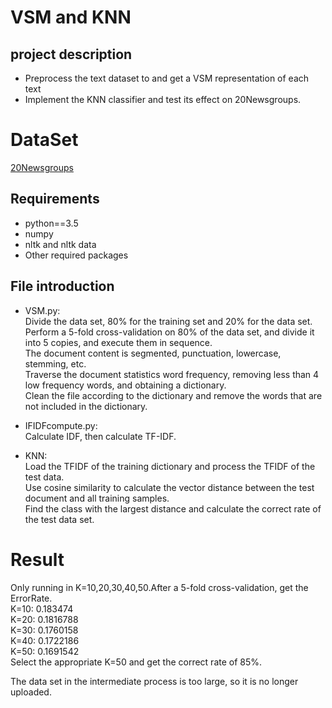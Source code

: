VSM and KNN
===========
project description
--------------------
* Preprocess the text dataset to and get a VSM representation of each text<br>
* Implement the KNN classifier and test its effect on 20Newsgroups.

DataSet
=======
[20Newsgroups](http://qwone.com/~jason/20Newsgroups/)

Requirements
---------------

* python==3.5<br>
* numpy<br>
* nltk and nltk data<br>
* Other required packages

File introduction
-------------------
* VSM.py:<br>
Divide the data set, 80% for the training set and 20% for the data set. <br>
Perform a 5-fold cross-validation on 80% of the data set, and divide it into 5 copies, and execute them in sequence.<br>
The document content is segmented, punctuation, lowercase, stemming, etc.<br>
Traverse the document statistics word frequency, removing less than 4 low frequency words, and obtaining a dictionary.<br>
Clean the file according to the dictionary and remove the words that are not included in the dictionary.<br>

* IFIDFcompute.py:<br>
Calculate IDF, then calculate TF-IDF.<br>

* KNN:<br>
Load the TFIDF of the training dictionary and process the TFIDF of the test data.<br>
Use cosine similarity to calculate the vector distance between the test document and all training samples.<br>
Find the class with the largest distance and calculate the correct rate of the test data set.<br>

Result
======
Only running in K=10,20,30,40,50.After a 5-fold cross-validation, get the ErrorRate.<br>
K=10: 0.183474<br>
K=20: 0.1816788<br>
K=30: 0.1760158<br>
K=40: 0.1722186<br>
K=50: 0.1691542<br>
Select the appropriate K=50 and get the correct rate of 85%.

The data set in the intermediate process is too large, so it is no longer uploaded.

